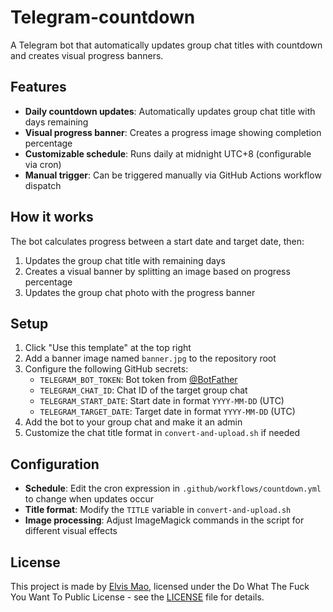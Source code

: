 # Telegram-countdown

A Telegram bot that automatically updates group chat titles with countdown and creates visual progress banners.

## Features

-   **Daily countdown updates**: Automatically updates group chat title with days remaining
-   **Visual progress banner**: Creates a progress image showing completion percentage
-   **Customizable schedule**: Runs daily at midnight UTC+8 (configurable via cron)
-   **Manual trigger**: Can be triggered manually via GitHub Actions workflow dispatch

## How it works

The bot calculates progress between a start date and target date, then:

1. Updates the group chat title with remaining days
2. Creates a visual banner by splitting an image based on progress percentage
3. Updates the group chat photo with the progress banner

## Setup

1. Click "Use this template" at the top right
2. Add a banner image named `banner.jpg` to the repository root
3. Configure the following GitHub secrets:
    - `TELEGRAM_BOT_TOKEN`: Bot token from [@BotFather](https://t.me/BotFather)
    - `TELEGRAM_CHAT_ID`: Chat ID of the target group chat
    - `TELEGRAM_START_DATE`: Start date in format `YYYY-MM-DD` (UTC)
    - `TELEGRAM_TARGET_DATE`: Target date in format `YYYY-MM-DD` (UTC)
4. Add the bot to your group chat and make it an admin
5. Customize the chat title format in `convert-and-upload.sh` if needed

## Configuration

-   **Schedule**: Edit the cron expression in `.github/workflows/countdown.yml` to change when updates occur
-   **Title format**: Modify the `TITLE` variable in `convert-and-upload.sh`
-   **Image processing**: Adjust ImageMagick commands in the script for different visual effects

## License

This project is made by [Elvis Mao](https://github.com/Edit-Mr), licensed under the Do What The Fuck You Want To Public License - see the [LICENSE](LICENSE) file for details.
